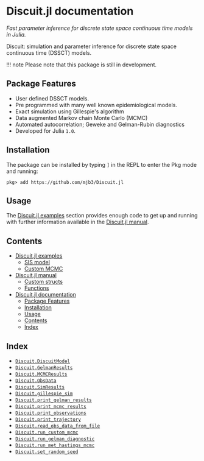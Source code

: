 
<a id='Discuit.jl-documentation-1'></a>

# Discuit.jl documentation


*Fast parameter inference for discrete state space continuous time models in Julia.*


Discuit: simulation and parameter inference for discrete state space continuous time (DSSCT) models.


!!! note
    Please note that this package is still in development.



<a id='Package-Features-1'></a>

## Package Features


  * User defined DSSCT models.
  * Pre programmed with many well known epidemiological models.
  * Exact simulation using Gillespie's algorithm
  * Data augmented Markov chain Monte Carlo (MCMC)
  * Automated autocorrelation; Geweke and Gelman-Rubin diagnostics
  * Developed for Julia `1.0`.


<a id='Installation-1'></a>

## Installation


The package can be installed by typing `]` in the REPL to enter the Pkg mode and running:


```
pkg> add https://github.com/mjb3/Discuit.jl
```


<a id='Usage-1'></a>

## Usage


The [Discuit.jl examples](examples.md#Discuit.jl-examples-1) section provides enough code to get up and running with further information available in the [Discuit.jl manual](manual.md#Discuit.jl-manual-1).


<a id='Contents-1'></a>

## Contents

- [Discuit.jl examples](examples.md#Discuit.jl-examples-1)
    - [SIS model](examples.md#SIS-model-1)
    - [Custom MCMC](examples.md#Custom-MCMC-1)
- [Discuit.jl manual](manual.md#Discuit.jl-manual-1)
    - [Custom structs](manual.md#Custom-structs-1)
    - [Functions](manual.md#Functions-1)
- [Discuit.jl documentation](index.md#Discuit.jl-documentation-1)
    - [Package Features](index.md#Package-Features-1)
    - [Installation](index.md#Installation-1)
    - [Usage](index.md#Usage-1)
    - [Contents](index.md#Contents-1)
    - [Index](index.md#Index-1)


<a id='Index-1'></a>

## Index

- [`Discuit.DiscuitModel`](manual.md#Discuit.DiscuitModel)
- [`Discuit.GelmanResults`](manual.md#Discuit.GelmanResults)
- [`Discuit.MCMCResults`](manual.md#Discuit.MCMCResults)
- [`Discuit.ObsData`](manual.md#Discuit.ObsData)
- [`Discuit.SimResults`](manual.md#Discuit.SimResults)
- [`Discuit.gillespie_sim`](manual.md#Discuit.gillespie_sim)
- [`Discuit.print_gelman_results`](manual.md#Discuit.print_gelman_results-Tuple{GelmanResults,String})
- [`Discuit.print_mcmc_results`](manual.md#Discuit.print_mcmc_results-Tuple{MCMCResults,String})
- [`Discuit.print_observations`](manual.md#Discuit.print_observations-Tuple{ObsData,String})
- [`Discuit.print_trajectory`](manual.md#Discuit.print_trajectory-Tuple{DiscuitModel,SimResults,String})
- [`Discuit.read_obs_data_from_file`](manual.md#Discuit.read_obs_data_from_file-Tuple{String})
- [`Discuit.run_custom_mcmc`](manual.md#Discuit.run_custom_mcmc)
- [`Discuit.run_gelman_diagnostic`](manual.md#Discuit.run_gelman_diagnostic)
- [`Discuit.run_met_hastings_mcmc`](manual.md#Discuit.run_met_hastings_mcmc)
- [`Discuit.set_random_seed`](manual.md#Discuit.set_random_seed-Tuple{Int64})

